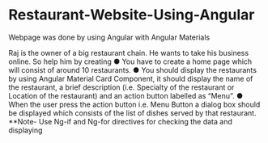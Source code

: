# Restaurant-Website-Using-Angular
Webpage was done by using Angular with Angular Materials

Raj is the owner of a big restaurant chain. He wants to take his business online. So help him by creating ● You have to create a home page which will consist of around 10 restaurants. ● You should display the restaurants by using Angular Material Card Component, it should display the name of the restaurant, a brief description (i.e. Specialty of the restaurant or Location of the restaurant) and an action button labelled as “Menu”. ● When the user press the action button i.e. Menu Button a dialog box should be displayed which consists of the list of dishes served by that restaurant. **Note- Use Ng-if and Ng-for directives for checking the data and displaying
